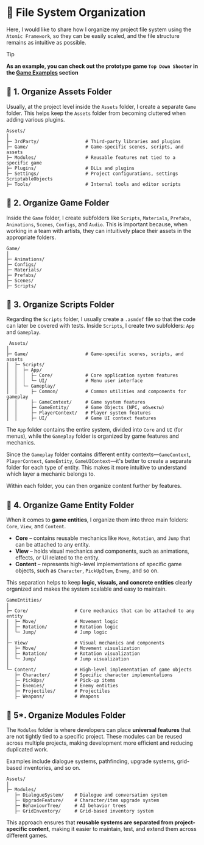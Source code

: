 # 📌 File System Organization
Here, I would like to share how I organize my project file system using the `Atomic Framework`, so they can be easily scaled, and the file structure remains as intuitive as possible.

> [!TIP]
> **As an example, you can check out the prototype game `Top Down Shooter` in the [Game Examples](../../README.md/#-game-examples) section**

## 📂 1. Organize Assets Folder

Usually, at the project level inside the `Assets` folder, I create a separate `Game` folder. This helps keep the `Assets` folder from becoming cluttered when adding various plugins.

```
Assets/
│
├─ 3rdParty/                 # Third-party libraries and plugins                 
├─ Game/                     # Game-specific scenes, scripts, and assets             
├─ Modules/                  # Reusable features not tied to a specific game
├─ Plugins/                  # DLLs and plugins
├─ Settings/                 # Project configurations, settings ScriptableObjects
├─ Tools/                    # Internal tools and editor scripts
```

## 📂 2. Organize Game Folder

Inside the `Game` folder, I create subfolders like `Scripts`, `Materials`, `Prefabs`, `Animations`, `Scenes`, `Configs`, and `Audio`. This is important because, when working in a team with artists, they can intuitively place their assets in the appropriate folders.

```
Game/
│
├─ Animations/            
├─ Configs/               
├─ Materials/             
├─ Prefabs/               
├─ Scenes/                
├─ Scripts/     
```

## 📂 3. Organize Scripts Folder

Regarding the `Scripts` folder, I usually create a `.asmdef` file so that the code can later be covered with tests. Inside `Scripts`, I create two subfolders: `App` and `Gameplay`.

```
 Assets/
│ 
├─ Game/                     # Game-specific scenes, scripts, and assets
│  ├─ Scripts/               
│  │  ├─ App/                
│  │  │  ├─ Core/            # Core application system features
│  │  │  └─ UI/              # Menu user interface
│  │  └─ Gameplay/           
│  │     ├─ Common/          # Common utilities and components for gameplay 
│  │     ├─ GameContext/     # Game system features
│  │     ├─ GameEntity/      # Game Objects (NPC, объекты)
│  │     ├─ PlayerContext/   # Player system features
│  │     ├─ UI/              # Game UI context features
```

The `App` folder contains the entire system, divided into `Core` and `UI` (for menus), while the `Gameplay` folder is organized by game features and mechanics.

Since the `Gameplay` folder contains different entity contexts—`GameContext`, `PlayerContext`, `GameEntity`, `GameUIContext`—it's better to create a separate folder for each type of entity. This makes it more intuitive to understand which layer a mechanic belongs to.

Within each folder, you can then organize content further by features.

## 📂 4. Organize Game Entity Folder

When it comes to **game entities**, I organize them into three main folders: `Core`, `View`, and `Content`.

- **Core** – contains reusable mechanics like `Move`, `Rotation`, and `Jump` that can be attached to any entity.
- **View** – holds visual mechanics and components, such as animations, effects, or UI related to the entity.
- **Content** – represents high-level implementations of specific game objects, such as `Character`, `PickUpItem`, `Enemy`, and so on.

This separation helps to keep **logic, visuals, and concrete entities** clearly organized and makes the system scalable and easy to maintain.

```
GameEntities/
│
├─ Core/                 # Core mechanics that can be attached to any entity
│  ├─ Move/              # Movement logic
│  ├─ Rotation/          # Rotation logic
│  └─ Jump/              # Jump logic
│
├─ View/                 # Visual mechanics and components
│  ├─ Move/              # Movement visualization
│  ├─ Rotation/          # Rotation visualization
│  └─ Jump/              # Jump visualization
│
└─ Content/              # High-level implementation of game objects
   ├─ Character/         # Specific character implementations
   ├─ PickUps/           # Pick-up items
   ├─ Enemies/           # Enemy entities
   ├─ Projectiles/       # Projectiles
   ├─ Weapons/           # Weapons
```

## 📂 5*. Organize Modules Folder

The `Modules` folder is where developers can place **universal features** that are not tightly tied to a specific project. These modules can be reused across multiple projects, making development more efficient and reducing duplicated work. 

Examples include dialogue systems, pathfinding, upgrade systems, grid-based inventories, and so on.

```
Assets/
│
├─ Modules/              
   ├─ DialogueSystem/    # Dialogue and conversation system
   ├─ UpgradeFeature/    # Character/item upgrade system
   ├─ BehaviourTree/     # AI behavior trees
   ├─ GridInventory/     # Grid-based inventory system

```

This approach ensures that **reusable systems are separated from project-specific content**, making it easier to maintain, test, and extend them across different games.

<!---
TODO: простые правила, что делает механика, в том домене она и лежит
TODO: Как папка называется, то такой же UseCase
--->